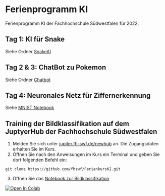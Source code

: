 # Ferienprogramm KI

Ferienprogramm KI der Fachhochschule Südwestfalen für 2022.

## Tag 1: KI für Snake
Siehe Ordner [SnakeAI](SnakeAI)

## Tag 2 & 3: ChatBot zu Pokemon
Siehe Ordner [Chatbot](Chatbot)

## Tag 4: Neuronales Netz für Ziffernerkennung
Siehe [MNIST Notebook](MNIST.ipynb)


## Training der Bildklassifikation auf dem JuptyerHub der Fachhochschule Südwestfalen

1. Melden Sie sich unter [jupiter.fh-swf.de/newhub](https://jupiter.fh-swf.de/newhub) an. Die Zugangsdaten erhalten Sie im Kurs.
2. Öffnen Sie nach den Anweisungen im Kurs ein Terminal und geben Sie dort folgenden Befehl ein:
  ```
  git clone https://github.com/fhswf/FerienkursKI.git
  ```
3. Öffnen Sie das [Notebook zur Bildklassifikation](Bildklassifikation/MNIST.ipynb)

[![Open In Colab](https://colab.research.google.com/assets/colab-badge.svg)](https://colab.research.google.com/github/fhswf/FerienkursKI)
